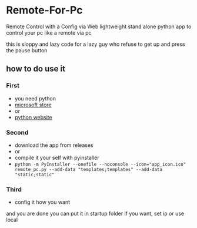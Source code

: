 # Remote-For-Pc
Remote Control with a Config via Web
lightweight stand alone python app to control your pc like a remote via pc

this is sloppy and lazy code for a lazy guy who refuse to get up and press the pause button
## how to do use it
### First
 - you need python
 - [microsoft store](https://apps.microsoft.com/detail/9PNRBTZXMB4Z?hl=en-us&gl=US&ocid=pdpshare)
 - or
 - [python website](https://www.python.org/downloads)
### Second
 - download the app from releases
 - or
 - compile it your self with pyinstaller
 - `python -m PyInstaller --onefile --noconsole --icon="app_icon.ico" remote_pc.py --add-data "templates;templates" --add-data "static;static"`
### Third
 - config it how you want

and you are done
you can put it in startup folder if you want, set ip or use local
